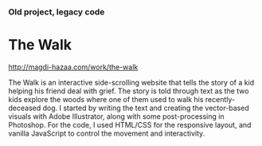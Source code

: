 ### Old project, legacy code
# The Walk
http://magdi-hazaa.com/work/the-walk

The Walk is an interactive side-scrolling website that tells the story of a kid helping his friend deal with grief. The story is told through text as the two kids explore the woods where one of them used to walk his recently-deceased dog. I started by writing the text and creating the vector-based visuals with Adobe Illustrator, along with some post-processing in Photoshop. For the code, I used HTML/CSS for the responsive layout, and vanilla JavaScript to control the movement and interactivity.
